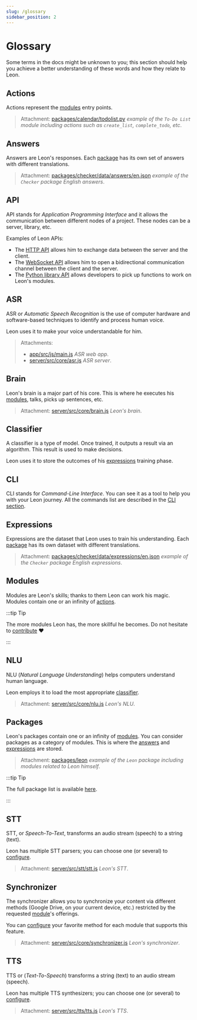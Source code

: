 ```yaml
---
slug: /glossary
sidebar_position: 2
---
```


# Glossary

Some terms in the docs might be unknown to you; this section should help you achieve a better understanding of these words and how they relate to Leon.

## Actions

Actions represent the [modules](/glossary#modules) entry points.
> Attachment: [packages/calendar/todolist.py](https://github.com/leon-ai/leon/tree/develop/packages/calendar/todolist.py) *example of the `To-Do List` module including actions such as `create_list`, `complete_todo`, etc*.

## Answers

Answers are Leon's responses.
Each [package](/glossary#packages) has its own set of answers with different translations.

> Attachment: [packages/checker/data/answers/en.json](https://github.com/leon-ai/leon/blob/develop/packages/checker/data/answers/en.json) *example of the `Checker` package English answers*.

## API

API stands for *Application Programming Interface* and it allows the communication between different nodes of a project. These nodes can be a server, library, etc.

Examples of Leon APIs:
- The [HTTP API](https://github.com/leon-ai/leon/tree/develop/server/src/api) allows him to exchange data between the server and the client.
- The [WebSocket API](https://github.com/leon-ai/leon/blob/develop/server/src/core/server.js) allows him to open a bidirectional communication channel between the client and the server.
- The [Python library API](https://github.com/leon-ai/leon/blob/develop/bridges/python/utils.py) allows developers to pick up functions to work on Leon's modules.

## ASR

ASR or *Automatic Speech Recognition* is the use of computer hardware and software-based techniques to identify and process human voice.

Leon uses it to make your voice understandable for him.

> Attachments:
> - [app/src/js/main.js](https://github.com/leon-ai/leon/blob/develop/app/src/js/main.js) *ASR web app*.
> - [server/src/core/asr.js](https://github.com/leon-ai/leon/blob/develop/server/src/core/asr.js) *ASR server*.

## Brain

Leon's brain is a major part of his core. This is where he executes his [modules](/glossary#modules), talks, picks up sentences, etc.

> Attachment: [server/src/core/brain.js](https://github.com/leon-ai/leon/blob/develop/server/src/core/brain.js) *Leon's brain*.

## Classifier

A classifier is a type of model. Once trained, it outputs a result via an algorithm.
This result is used to make decisions.

Leon uses it to store the outcomes of his [expressions](/glossary#expressions) training phase.

## CLI

CLI stands for *Command-Line Interface*. You can see it as a tool to help you with your Leon journey.
All the commands list are described in the [CLI section](/cli).

## Expressions

Expressions are the dataset that Leon uses to train his understanding.
Each [package](/glossary#packages) has its own dataset with different translations.

> Attachment: [packages/checker/data/expressions/en.json](https://github.com/leon-ai/leon/blob/develop/packages/checker/data/expressions/en.json) *example of the `Checker` package English expressions*.

## Modules

Modules are Leon's skills; thanks to them Leon can work his magic. Modules contain one or an infinity of [actions](/glossary#actions).

:::tip Tip

The more modules Leon has, the more skillful he becomes.
Do not hesitate to [contribute](https://github.com/leon-ai/leon/blob/develop/.github/CONTRIBUTING.md) ❤️

:::

## NLU

NLU (*Natural Language Understanding*) helps computers understand human language.

Leon employs it to load the most appropriate [classifier](/glossary#classifier).
> Attachment: [server/src/core/nlu.js](https://github.com/leon-ai/leon/blob/develop/server/src/core/nlu.js) *Leon's NLU*.

## Packages

Leon's packages contain one or an infinity of [modules](/glossary#modules). You can consider packages as a category of modules. This is where the [answers](/glossary#answers) and [expressions](/glossary#expressions) are stored.

> Attachment: [packages/leon](https://github.com/leon-ai/leon/tree/develop/packages/leon) *example of the `Leon` package including modules related to Leon himself*.

:::tip Tip

The full package list is available [here](https://github.com/leon-ai/leon/tree/develop/packages).

:::

## STT

STT, or *Speech-To-Text*, transforms an audio stream (speech) to a string (text).

Leon has multiple STT parsers; you can choose one (or several) to [configure](/configuration#voice).

> Attachment: [server/src/stt/stt.js](https://github.com/leon-ai/leon/blob/develop/server/src/stt/stt.js) *Leon's STT*.

## Synchronizer

The synchronizer allows you to synchronize your content via different methods (Google Drive, on your current device, etc.)
restricted by the requested [module](/glossary#modules)'s offerings.

You can [configure](/configuration#synchronizer) your favorite method for each module that supports this feature.

> Attachment: [server/src/core/synchronizer.js](https://github.com/leon-ai/leon/blob/develop/server/src/core/synchronizer.js) *Leon's synchronizer*.

## TTS

TTS or (*Text-To-Speech*) transforms a string (text) to an audio stream (speech).

Leon has multiple TTS synthesizers; you can choose one (or several) to [configure](/configuration#voice).

> Attachment: [server/src/tts/tts.js](https://github.com/leon-ai/leon/blob/develop/server/src/tts/tts.js) *Leon's TTS*.
